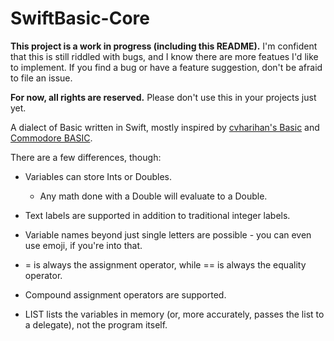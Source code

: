 # SwiftBasic-Core
**This project is a work in progress (including this README).** I'm confident that this is still riddled with bugs, and I know there are more featues I'd like to implement. If you find a bug or have a feature suggestion, don't be afraid to file an issue.

**For now, all rights are reserved.** Please don't use this in your projects just yet.

A dialect of Basic written in Swift, mostly inspired by [cvharihan's Basic](https://github.com/cvhariharan/Tiny-Basic) and [Commodore BASIC](https://www.c64-wiki.com/wiki/BASIC).

There are a few differences, though:

* Variables can store Ints or Doubles.
    * Any math done with a Double will evaluate to a Double.

* Text labels are supported in addition to traditional integer labels.

* Variable names beyond just single letters are possible - you can even use emoji, if you're into that.

* = is always the assignment operator, while == is always the equality operator.

* Compound assignment operators are supported.

* LIST lists the variables in memory (or, more accurately, passes the list to a delegate), not the program itself.
